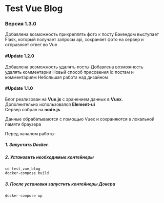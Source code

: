 # Test Vue Blog
### Версия 1.3.0

Добавлена возможность прикреплять фото к посту
Бэкендом выступает Flask, который получает запросы api, сохраняет фото на сервер и отправляет ответ во Vue

#### #Update 1.2.0
Добавлена возможность удалять посты
Добавлена возможность удалять комментарии
Новый способ присовения id постам и комментариям
Небольшая работа над дизайном

#### #Update 1.1.0
Блог реализован на <b>Vue.js</b> с хранением данных в <b>Vuex</b>.<br>
Дополнительно использовался <b>Element-ui</b><br>
Сервер собран на <b>node.js</b><br>

Данные обрабатываются с помощью Vuex и сохраняются в локальной памяти браузера

Перед началом работы:
##### 1. Запустить Docker.

##### 2. Установить необходимые контейнеры
```
cd test_vue_blog
docker-compose build
```

##### 3. После установки запустить контейнеры Докера
```
docker-compose up
```
